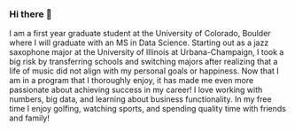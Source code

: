 ### Hi there 👋

I am a first year graduate student at the University of Colorado, Boulder where I will graduate with an MS in Data Science. Starting out as a jazz saxophone major at the University of Illinois at Urbana-Champaign, I took a big risk by transferring schools and switching majors after realizing that a life of music did not align with my personal goals or happiness. Now that I am in a program that I thoroughly enjoy, it has made me even more passionate about achieving success in my career! I love working with numbers, big data, and learning about business functionality. In my free time I enjoy golfing, watching sports, and spending quality time with friends and family!
